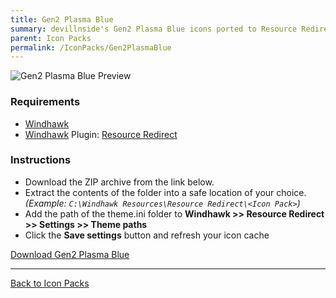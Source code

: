 ```yaml
---
title: Gen2 Plasma Blue
summary: devillnside's Gen2 Plasma Blue icons ported to Resource Redirect.
parent: Icon Packs
permalink: /IconPacks/Gen2PlasmaBlue
---
```


![Gen2 Plasma Blue Preview](https://gitlab.com/the-back-room/windhawk/resource-redirect/gen2-series/plasma-blue/-/raw/main/Extras/Preview.bmp)

### Requirements

- [Windhawk](https://windhawk.net/)
- [Windhawk](https://windhawk.net/) Plugin: [Resource Redirect](https://windhawk.net/mods/icon-resource-redirect)

### Instructions

 - Download the ZIP archive from the link below.
 - Extract the contents of the folder into a safe location of your choice. *(Example: `C:\Windhawk Resources\Resource Redirect\<Icon Pack>`)*
 - Add the path of the theme.ini folder to **Windhawk >> Resource Redirect >> Settings >> Theme paths**
 - Click the **Save settings** button and refresh your icon cache

<a href="https://gitlab.com/the-back-room/windhawk/resource-redirect/gen2-series/plasma-blue/-/archive/main/plasma-blue-main.zip" class="btn btn--primary btn--lg" target="_blank" rel="noopener noreferrer">Download Gen2 Plasma Blue</a>

---

<a href="/IconPacks" class="btn btn--secondary btn--sm">Back to Icon Packs</a>